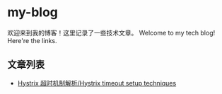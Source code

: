 # my-blog

欢迎来到我的博客！这里记录了一些技术文章。
Welcome to my tech blog! Here're the links.

## 文章列表
- [Hystrix 超时机制解析/Hystrix timeout setup techniques](hystrix_timeout.md)
